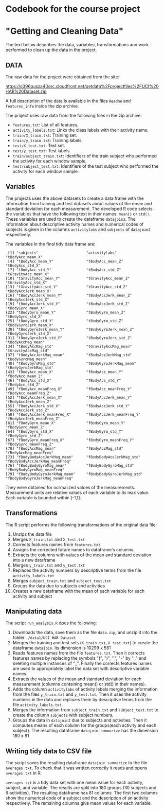 # **Codebook for the course project**
# **"Getting and Cleaning Data"**


The text below describes the data, variables, transformations and  work performed to clean up the data in the project. 

## **DATA**

The raw data for the project were obtained from the site:

<https://d396qusza40orc.cloudfront.net/getdata%2Fprojectfiles%2FUCI%20HAR%20Dataset.zip>

A full description of the data is available in the files `Readme` and `features_info` inside the zip archive. 

The project uses raw data from the following files in the zip archive:

* `features.txt`: List of all features.
* `activity_labels.txt`: Links the class labels with their activity name.
* `train/X_train.txt`: Training set.
* `train/y_train.txt`: Training labels.
* `test/X_test.txt`: Test set.
* `test/y_test.txt`: Test labels.
* `train/subject_train.txt`: Identifiers of the train subject who performed the activity for each window sample. 
* `test/subject_test.txt`: Identifiers of  the test subject who performed the activity for each window sample. 

## **Variables**

The projects uses the above datasets to create a data frame with the information from training and test datasets about  values of the mean and standard deviation for each measurement. The developed R code selects the variables that have the following text in their names: `mean()` or `std()`. These variables are used to create the dataframe `datajoin2`. The information about descriptive activity names and numerical codes of subjects is given in the columns   `activitylabs` and `subjects` of `datajoin2`  respectively. 

The variables in the final tidy data frame are:
```{r}
 [1] "subjects"                      "activitylabs"                  "tBodyAcc_mean_X"              
 [4] "tBodyAcc_mean_Y"               "tBodyAcc_mean_Z"               "tBodyAcc_std_X"               
 [7] "tBodyAcc_std_Y"                "tBodyAcc_std_Z"                "tGravityAcc_mean_X"           
[10] "tGravityAcc_mean_Y"            "tGravityAcc_mean_Z"            "tGravityAcc_std_X"            
[13] "tGravityAcc_std_Y"             "tGravityAcc_std_Z"             "tBodyAccJerk_mean_X"          
[16] "tBodyAccJerk_mean_Y"           "tBodyAccJerk_mean_Z"           "tBodyAccJerk_std_X"           
[19] "tBodyAccJerk_std_Y"            "tBodyAccJerk_std_Z"            "tBodyGyro_mean_X"             
[22] "tBodyGyro_mean_Y"              "tBodyGyro_mean_Z"              "tBodyGyro_std_X"              
[25] "tBodyGyro_std_Y"               "tBodyGyro_std_Z"               "tBodyGyroJerk_mean_X"         
[28] "tBodyGyroJerk_mean_Y"          "tBodyGyroJerk_mean_Z"          "tBodyGyroJerk_std_X"          
[31] "tBodyGyroJerk_std_Y"           "tBodyGyroJerk_std_Z"           "tBodyAccMag_mean"             
[34] "tBodyAccMag_std"               "tGravityAccMag_mean"           "tGravityAccMag_std"           
[37] "tBodyAccJerkMag_mean"          "tBodyAccJerkMag_std"           "tBodyGyroMag_mean"            
[40] "tBodyGyroMag_std"              "tBodyGyroJerkMag_mean"         "tBodyGyroJerkMag_std"         
[43] "fBodyAcc_mean_X"               "fBodyAcc_mean_Y"               "fBodyAcc_mean_Z"              
[46] "fBodyAcc_std_X"                "fBodyAcc_std_Y"                "fBodyAcc_std_Z"               
[49] "fBodyAcc_meanFreq_X"           "fBodyAcc_meanFreq_Y"           "fBodyAcc_meanFreq_Z"          
[52] "fBodyAccJerk_mean_X"           "fBodyAccJerk_mean_Y"           "fBodyAccJerk_mean_Z"          
[55] "fBodyAccJerk_std_X"            "fBodyAccJerk_std_Y"            "fBodyAccJerk_std_Z"           
[58] "fBodyAccJerk_meanFreq_X"       "fBodyAccJerk_meanFreq_Y"       "fBodyAccJerk_meanFreq_Z"      
[61] "fBodyGyro_mean_X"              "fBodyGyro_mean_Y"              "fBodyGyro_mean_Z"             
[64] "fBodyGyro_std_X"               "fBodyGyro_std_Y"               "fBodyGyro_std_Z"              
[67] "fBodyGyro_meanFreq_X"          "fBodyGyro_meanFreq_Y"          "fBodyGyro_meanFreq_Z"         
[70] "fBodyAccMag_mean"              "fBodyAccMag_std"               "fBodyAccMag_meanFreq"         
[73] "fBodyBodyAccJerkMag_mean"      "fBodyBodyAccJerkMag_std"       "fBodyBodyAccJerkMag_meanFreq" 
[76] "fBodyBodyGyroMag_mean"         "fBodyBodyGyroMag_std"          "fBodyBodyGyroMag_meanFreq"    
[79] "fBodyBodyGyroJerkMag_mean"     "fBodyBodyGyroJerkMag_std"      "fBodyBodyGyroJerkMag_meanFreq"
```
They were obtained for normalized values of the measurements. Measurement units are relative values of each variable to its max value.  Each variable is bounded within [-1,1].

## **Transformations**

The R script  performs the following transformations of the original data file:

1.  Unzips the data file
2.	Merges `X_train.txt` and `X_test.txt`
3.	Corrects features names from `features.txt` 
4.	Assigns the corrected future names to dataframe's columns
5.	Extracts the columns with values of the mean and standard deviation into a new dataframe
6.	Merges `y_train.txt` and `y_test.txt`
7.	Replaces the activity numbers by descriptive terms from the file `activity_labels.txt`
8.	Merges `subject_train.txt` and `subject_test.txt`
9.	Groups the data due to subjects and activities
10.	Creates a new dataframe with the mean of each variable for each activity and subject

## **Manipulating data** 

The script  `run_analysis.R`  does the following:

1.	Downloads the data, save them as the file `data.zip`, and unzip it into the folder  `./data1/UCI HAR Dataset`
2.	Merges the training and test sets (`X_train.txt`, `X_test.txt`)  to create the dataframe `datajoin`. Its dimension is 10299 x 561
3.	Reads features names from the file `features.txt`. Then it corrects features names by replacing the symbols "(", ")", ",", "-" by "\_" and deleting multiple instances of "\_". Finally the corrects features names are used to appropriately label the data set with descriptive variable names.  
4.	Extracts the values of the mean and standard deviation for each measurement (columns containing mean() or std() in their names).
5.	Adds the column `activitylabs` of activity labels merging the information from the files `y_train.txt` and `y_test.txt`. Then it uses the activity numbers in the data and replaces them by descriptive terms from the file `activity_labels.txt`. 
6.	Merges the information from `subject_train.txt` and `subject_test.txt` to create the column `subjects` with subject numbers.
7.	Groups the data in `datajoin2` due to subjects and activities. Then it computes means of each column for the groups(each activity and each subject). The resulting dataframe `datajoin_summarize` has the dimension 180 x 81

## **Writing tidy data to CSV file**
The script saves the resulting dataframe `datajoin_summarize` to the file `averages.txt`. To check that it was written correctly it reads and opens `averages.txt` in R.

`averages.txt`  is a tidy data set with one mean value for each activity, subject, and variable. The results are split into 180 groups (30 subjects and 6 activities).  The resulting dataframe has 81 columns. The first two columns show the numerical code of a subject and the description of an activity respectively. The remaining columns give mean values for each variable. 



